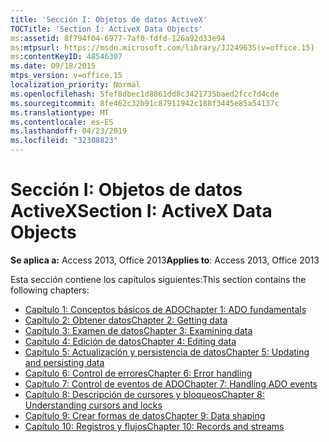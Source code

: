 ```yaml
---
title: 'Sección I: Objetos de datos ActiveX'
TOCTitle: 'Section I: ActiveX Data Objects'
ms:assetid: 8f794f04-6977-7af0-fdfd-126a92d33e94
ms:mtpsurl: https://msdn.microsoft.com/library/JJ249635(v=office.15)
ms:contentKeyID: 48546307
ms.date: 09/18/2015
mtps_version: v=office.15
localization_priority: Normal
ms.openlocfilehash: 5fef8dbec1d8861dd8c3421735baed2fcc7d4cde
ms.sourcegitcommit: 8fe462c32b91c87911942c188f3445e85a54137c
ms.translationtype: MT
ms.contentlocale: es-ES
ms.lasthandoff: 04/23/2019
ms.locfileid: "32308823"
---
```

# <a name="section-i-activex-data-objects"></a><span data-ttu-id="e3ab3-102">Sección I: Objetos de datos ActiveX</span><span class="sxs-lookup"><span data-stu-id="e3ab3-102">Section I: ActiveX Data Objects</span></span>

<span data-ttu-id="e3ab3-103">**Se aplica a:** Access 2013, Office 2013</span><span class="sxs-lookup"><span data-stu-id="e3ab3-103">**Applies to**: Access 2013, Office 2013</span></span>

<span data-ttu-id="e3ab3-104">Esta sección contiene los capítulos siguientes:</span><span class="sxs-lookup"><span data-stu-id="e3ab3-104">This section contains the following chapters:</span></span>

- [<span data-ttu-id="e3ab3-105">Capítulo 1: Conceptos básicos de ADO</span><span class="sxs-lookup"><span data-stu-id="e3ab3-105">Chapter 1: ADO fundamentals</span></span>](chapter-1-ado-fundamentals.md)
- [<span data-ttu-id="e3ab3-106">Capítulo 2: Obtener datos</span><span class="sxs-lookup"><span data-stu-id="e3ab3-106">Chapter 2: Getting data</span></span>](chapter-2-getting-data.md)
- [<span data-ttu-id="e3ab3-107">Capítulo 3: Examen de datos</span><span class="sxs-lookup"><span data-stu-id="e3ab3-107">Chapter 3: Examining data</span></span>](chapter-3-examining-data.md)
- [<span data-ttu-id="e3ab3-108">Capítulo 4: Edición de datos</span><span class="sxs-lookup"><span data-stu-id="e3ab3-108">Chapter 4: Editing data</span></span>](chapter-4-editing-data.md)
- [<span data-ttu-id="e3ab3-109">Capítulo 5: Actualización y persistencia de datos</span><span class="sxs-lookup"><span data-stu-id="e3ab3-109">Chapter 5: Updating and persisting data</span></span>](chapter-5-updating-and-persisting-data.md)
- [<span data-ttu-id="e3ab3-110">Capítulo 6: Control de errores</span><span class="sxs-lookup"><span data-stu-id="e3ab3-110">Chapter 6: Error handling</span></span>](chapter-6-error-handling.md)
- [<span data-ttu-id="e3ab3-111">Capítulo 7: Control de eventos de ADO</span><span class="sxs-lookup"><span data-stu-id="e3ab3-111">Chapter 7: Handling ADO events</span></span>](chapter-7-handling-ado-events.md)
- [<span data-ttu-id="e3ab3-112">Capítulo 8: Descripción de cursores y bloqueos</span><span class="sxs-lookup"><span data-stu-id="e3ab3-112">Chapter 8: Understanding cursors and locks</span></span>](chapter-8-understanding-cursors-and-locks.md)
- [<span data-ttu-id="e3ab3-113">Capítulo 9: Crear formas de datos</span><span class="sxs-lookup"><span data-stu-id="e3ab3-113">Chapter 9: Data shaping</span></span>](chapter-9-data-shaping.md)
- [<span data-ttu-id="e3ab3-114">Capítulo 10: Registros y flujos</span><span class="sxs-lookup"><span data-stu-id="e3ab3-114">Chapter 10: Records and streams</span></span>](chapter-10-records-and-streams.md)

